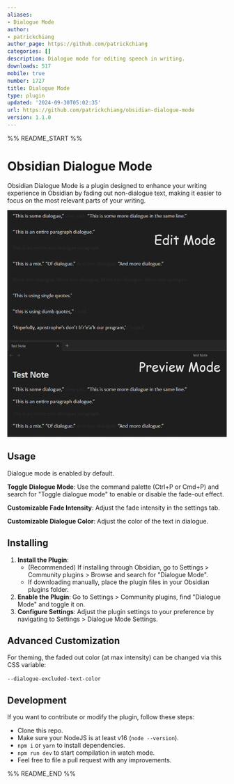 ```yaml
---
aliases:
- Dialogue Mode
author:
- patrickchiang
author_page: https://github.com/patrickchiang
categories: []
description: Dialogue mode for editing speech in writing.
downloads: 517
mobile: true
number: 1727
title: Dialogue Mode
type: plugin
updated: '2024-09-30T05:02:35'
url: https://github.com/patrickchiang/obsidian-dialogue-mode
version: 1.1.0
---
```


%% README_START %%

# Obsidian Dialogue Mode

Obsidian Dialogue Mode is a plugin designed to enhance your writing experience in Obsidian by fading out non-dialogue text, making it easier to focus on the most relevant parts of your writing.

![Dialogue mode on](https://raw.githubusercontent.com/patrickchiang/obsidian-dialogue-mode/HEAD/img/dialogue.png)

## Usage

Dialogue mode is enabled by default.

**Toggle Dialogue Mode**: Use the command palette (Ctrl+P or Cmd+P) and search for "Toggle dialogue mode" to enable or disable the fade-out effect.

**Customizable Fade Intensity**: Adjust the fade intensity in the settings tab.

**Customizable Dialogue Color**: Adjust the color of the text in dialogue.

## Installing

1. **Install the Plugin**:
   - (Recommended) If installing through Obsidian, go to Settings > Community plugins > Browse and search for "Dialogue Mode".
   - If downloading manually, place the plugin files in your Obsidian plugins folder.
2. **Enable the Plugin**: Go to Settings > Community plugins, find "Dialogue Mode" and toggle it on.
3. **Configure Settings**: Adjust the plugin settings to your preference by navigating to Settings > Dialogue Mode Settings.

## Advanced Customization

For theming, the faded out color (at max intensity) can be changed via this CSS variable: 

`--dialogue-excluded-text-color`

## Development

If you want to contribute or modify the plugin, follow these steps:

- Clone this repo.
- Make sure your NodeJS is at least v16 (`node --version`).
- `npm i` or `yarn` to install dependencies.
- `npm run dev` to start compilation in watch mode.
- Feel free to file a pull request with any improvements.


%% README_END %%